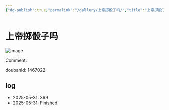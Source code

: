 ```yaml
---
{"dg-publish":true,"permalink":"/gallery/上帝掷骰子吗/","title":"上帝掷骰子吗","created":"2025-06-16T14:31:17.427+08:00"}
---
```



# 上帝掷骰子吗

![image](https://hiraeth-picbed.oss-cn-beijing.aliyuncs.com/20250531155248.webp)

Comment: 



doubanId: 1467022

## log

- 2025-05-31: 369
- 2025-05-31: Finished

